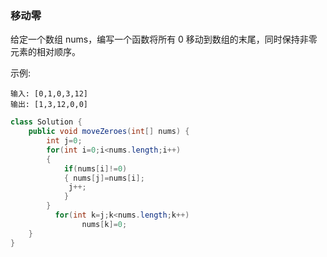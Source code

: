 ### 移动零

给定一个数组 nums，编写一个函数将所有 0 移动到数组的末尾，同时保持非零元素的相对顺序。

示例:

```
输入: [0,1,0,3,12]
输出: [1,3,12,0,0]
```

```java
class Solution {
    public void moveZeroes(int[] nums) {
        int j=0;
        for(int i=0;i<nums.length;i++)
        {           
            if(nums[i]!=0)
            { nums[j]=nums[i];
             j++;
            }       
        }
          for(int k=j;k<nums.length;k++)
                nums[k]=0;       
    }
}

```


